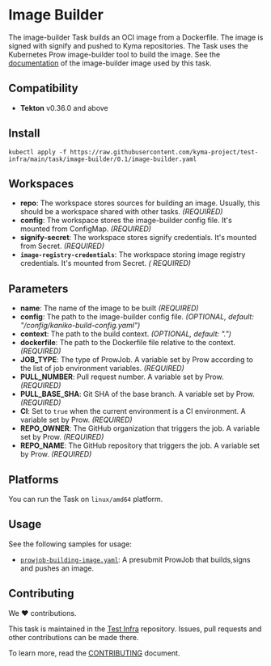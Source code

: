 # Image Builder

The image-builder Task builds an OCI image from a Dockerfile.
The image is signed with signify and pushed to Kyma repositories.
The Task uses the Kubernetes Prow image-builder tool to build the image.
See the [documentation](https://github.com/kyma-project/test-infra/tree/main/development/image-builder) of the image-builder image used by this task.

## Compatibility

- **Tekton** v0.36.0 and above

## Install

```shell
kubectl apply -f https://raw.githubusercontent.com/kyma-project/test-infra/main/task/image-builder/0.1/image-builder.yaml
```

## Workspaces

- **repo**: The workspace stores sources for building an image. Usually, this should be a workspace shared with other
  tasks. _(REQUIRED)_
- **config**: The workspace stores the image-builder config file. It's mounted from ConfigMap. _(REQUIRED)_
- **signify-secret**: The workspace stores signify credentials. It's mounted from Secret. _(REQUIRED)_
- **`image-registry-credentials`**: The workspace storing image registry credentials. It's mounted from Secret. _(
  REQUIRED)_

## Parameters

- **name**: The name of the image to be built _(REQUIRED)_
- **config**: The path to the image-builder config file. _(OPTIONAL, default: "/config/kaniko-build-config.yaml")_
- **context**: The path to the build context. _(OPTIONAL, default: ".")_
- **dockerfile**: The path to the Dockerfile file relative to the context. _(REQUIRED)_
- **JOB_TYPE**: The type of ProwJob. A variable set by Prow according to the list of job environment variables. _(REQUIRED)_
- **PULL_NUMBER**: Pull request number. A variable set by Prow. _(REQUIRED)_
- **PULL_BASE_SHA**: Git SHA of the base branch. A variable set by Prow.  _(REQUIRED)_
- **CI**: Set to `true` when the current environment is a CI environment. A variable set by Prow.  _(REQUIRED)_
- **REPO_OWNER**: The GitHub organization that triggers the job. A variable set by Prow.  _(REQUIRED)_
- **REPO_NAME**: The GitHub repository that triggers the job. A variable set by Prow.  _(REQUIRED)_

## Platforms

You can run the Task on `linux/amd64` platform.

## Usage

See the following samples for usage:

- [`prowjob-building-image.yaml`](samples/prowjob-building-image.yaml): A presubmit ProwJob that builds,signs and
  pushes an image.

## Contributing

We ❤ contributions.

This task is maintained in the [Test Infra](https://github.com/kyma-project/test-infra) repository. Issues, pull requests
and other contributions can be made there.

To learn more, read the [CONTRIBUTING][contributing] document.

[contributing]: https://github.com/kyma-project/test-infra/blob/main/CONTRIBUTING.md
